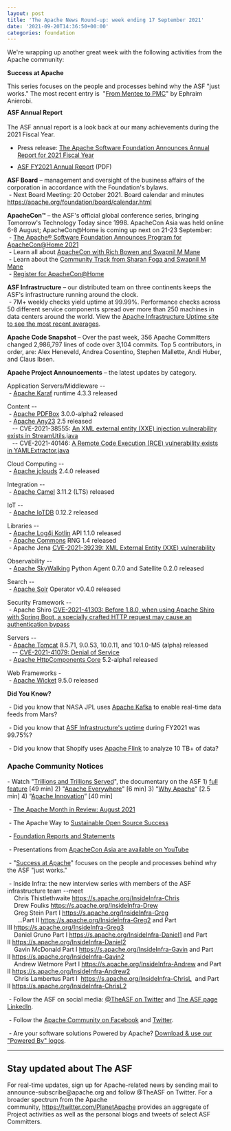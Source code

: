 ```yaml
---
layout: post
title: 'The Apache News Round-up: week ending 17 September 2021'
date: '2021-09-20T14:36:50+00:00'
categories: foundation
---
```

<p>We're wrapping up another great week with the following activities from the Apache community:</p><p><b>Success at Apache</b></p>

<p style="box-sizing:border-box;margin:0px 0px 10px;orphans:2;text-align:start;text-indent:0px;widows:2;text-decoration-thickness:initial;text-decoration-style:initial;text-decoration-color:initial;">This series focuses on the people and processes behind why the ASF "just works." The most recent entry is&nbsp; "<a href="https://blogs.apache.org/foundation/entry/success-at-apache-from-mentee" target="_blank" style="background-color: rgb(255, 255, 255);">From Mentee to PMC</a>" by Ephraim Anierobi.&nbsp;</p><p style="box-sizing:border-box;margin:0px 0px 10px;orphans:2;text-align:start;text-indent:0px;widows:2;text-decoration-thickness:initial;text-decoration-style:initial;text-decoration-color:initial;"><b>ASF Annual Report<br></b><br>The ASF annual report is a look back at our many achievements during the 2021 Fiscal Year.</p><ul><li style="box-sizing: border-box; margin: 0px 0px 10px; orphans: 2; text-align: start; text-indent: 0px; widows: 2; text-decoration-thickness: initial; text-decoration-style: initial; text-decoration-color: initial;">Press release:&nbsp;<a href="https://blogs.apache.org/foundation/entry/the-apache-software-foundation-announces78" target="_blank">The Apache Software Foundation Announces Annual Report for 2021 Fiscal Year</a><a href="https://s.apache.org/FY2021AnnualReport-pressrelease" target="_blank" style="background-color: rgb(255, 255, 255);"></a></li><li style="box-sizing: border-box; margin: 0px 0px 10px; orphans: 2; text-align: start; text-indent: 0px; widows: 2; text-decoration-thickness: initial; text-decoration-style: initial; text-decoration-color: initial;"><a href="https://www.apache.org/foundation/docs/FY2021AnnualReport.pdf" target="_blank">ASF FY2021 Annual Report</a> (PDF)</li></ul><span style="font-weight: 700;">ASF Board</span>&nbsp;– management and oversight of the business affairs of the corporation in accordance with the Foundation's bylaws.<br>&nbsp;- Next Board Meeting: 20 October 2021. Board calendar and minutes <a href="https://apache.org/foundation/board/calendar.html" target="_blank">https://apache.org/foundation/board/calendar.html</a><p></p><p><span style="font-weight: 700;">ApacheCon™</span>&nbsp;– the ASF's official global conference series, bringing Tomorrow's Technology Today since 1998. ApacheCon Asia was held online 6-8 August; ApacheCon@Home is coming up next on 21-23 September:<br>&nbsp;- <a href="https://blogs.apache.org/foundation/entry/the-apache-software-foundation-announces77" target="_blank">The Apache® Software Foundation Announces Program for ApacheCon@Home 2021</a><a href="https://s.apache.org/ACHome2021" rel="noreferrer" target="_blank" data-saferedirecturl="https://www.google.com/url?q=https://s.apache.org/ACHome2021&amp;source=gmail&amp;ust=1629464796524000&amp;usg=AFQjCNGokj3C2GJ8g64IBFk7UxFH9KlaAw"><br></a>&nbsp;- <span class="css-901oao css-16my406 r-poiln3 r-bcqeeo r-qvutc0">Learn all about <a href="https://youtu.be/m_c7NJ5yMOg" target="_blank">ApacheCon with Rich Bowen and Swapnil M Mane</a></span><span class="css-901oao css-16my406 r-poiln3 r-bcqeeo r-qvutc0"><br>&nbsp;- Learn about the <a href="https://youtu.be/8cZF-gaE3a4" target="_blank">Community Track from Sharan Foga and Swapnil M Mane</a>&nbsp;</span><br>&nbsp;- <a href="https://www.apachecon.com/acah2021/" target="_blank">Register for ApacheCon@Home</a>&nbsp;<br></p><p><span style="font-weight: 700;">ASF Infrastructure</span>&nbsp;– our distributed team on three continents keeps the ASF's infrastructure running around the clock.<br>&nbsp;- 7M+ weekly checks yield uptime at 99.99%. Performance checks across 50 different service components spread over more than 250 machines in data centers around the world. View the <a href="http://www.apache.org/uptime/" target="_blank">Apache Infrastructure Uptime site to see the most recent averages</a>.<br></p><p><span style="font-weight: 700;">Apache Code Snapshot&nbsp;</span>– Over the past week, 356 Apache Committers changed 2,986,797 lines of code over 3,104 commits. Top 5 contributors, in order, are: Alex Heneveld, Andrea Cosentino, Stephen Mallette, Andi Huber, and Claus Ibsen. &nbsp; &nbsp; <span style="font-weight: 700;"></span></p><p><span style="font-weight: 700;">Apache Project Announcements</span>&nbsp;– the latest updates by category.</p>Application Servers/Middleware --<br>&nbsp;- <a href="https://karaf.apache.org/" target="_blank">Apache </a><span class="il"><a href="https://karaf.apache.org/" target="_blank">Karaf</a></span> runtime 4.3.3 released&nbsp;<p></p><p>Content --<br>&nbsp;- <a href="https://pdfbox.apache.org/" target="_blank">Apache </a><span class="il"><a href="https://pdfbox.apache.org/" target="_blank">PDFBox</a></span> 3.0.0-alpha2 released&nbsp;<br>&nbsp;- <a href="http://any23.apache.org/" target="_blank">Apache </a><span class="il"><a href="http://any23.apache.org/" target="_blank">Any23</a></span> 2.5 released&nbsp;<br>&nbsp;&nbsp; -- CVE-2021-38555: <a href="https://lists.apache.org/thread.html/r589d1a9f94dbeee7a0f5dbe8513a0e300dfe669bd964ba2fbfe28e07%40%3Cannounce.apache.org%3E" target="_blank">An XML external entity (XXE) injection vulnerability exists in StreamUtils.java</a><br>&nbsp;&nbsp; -- CVE-2021-40146: <a href="https://lists.apache.org/thread.html/r7c521ed85c7ae1bad4fdf95b459f2aaa8a67eae338636b7b7ec35d86%40%3Cannounce.apache.org%3E" target="_blank">A Remote Code Execution (RCE) vulnerability exists in YAMLExtractor.java</a></p><p>Cloud Computing --<br>&nbsp;- <a href="https://jclouds.apache.org/" target="_blank">Apache </a><span class="il"><a href="https://jclouds.apache.org/" target="_blank">jclouds</a></span> 2.4.0 released&nbsp;</p><p>Integration --<br>&nbsp;- <a href="https://camel.apache.org/" target="_blank">Apache </a><span class="il"><a href="https://camel.apache.org/" target="_blank">Camel</a></span> 3.11.2 (LTS) released&nbsp;</p><p>IoT --<br>&nbsp;- <a href="https://iotdb.apache.org/" target="_blank">Apache </a><span class="il"><a href="https://iotdb.apache.org/" target="_blank">IoTDB</a></span> 0.12.2 released&nbsp;</p><p>Libraries --<br>&nbsp;- <a href="https://logging.apache.org/" target="_blank">Apache </a><span class="il"><a href="https://logging.apache.org/" target="_blank">Log4j</a></span><a href="https://logging.apache.org/" target="_blank"> Kotlin</a> API 1.1.0 released&nbsp;<br>&nbsp;- <a href="https://commons.apache.org" target="_blank">Apache </a><span class="il"><a href="https://commons.apache.org" target="_blank">Commons</a></span> <span class="il">RNG</span> 1.4 released&nbsp;<br>&nbsp;- Apache <span class="il">Jena</span> <a href="https://lists.apache.org/thread.html/rf44d529c54ef1d0097e813f576a0823a727e1669a9f610d3221d493d%40%3Cannounce.apache.org%3E" target="_blank">CVE-2021-39239: XML External Entity (XXE) vulnerability</a><a href="https://s.apache.org/ikhhv" target="_blank"></a></p><p>Observability --<br>&nbsp;- <a href="https://skywalking.apache.org/" target="_blank">Apache </a><span class="il"><a href="https://skywalking.apache.org/" target="_blank">SkyWalking</a></span> Python Agent 0.7.0 and Satellite 0.2.0 released&nbsp;</p><p>Search --<br>&nbsp;- <a href="http://solr.apache.org/" target="_blank">Apache</a><span class="il"><a href="http://solr.apache.org/" target="_blank"> Solr</a></span> Operator v0.4.0 released&nbsp;<a href="http://solr.apache.org/" target="_blank"></a></p><p>
Security Framework --<br>&nbsp;- Apache Shiro <a href="https://lists.apache.org/thread.html/r85a80d9187a1ee920780f410e902aa340d679d15733c13730662fb22%40%3Cannounce.apache.org%3E" target="_blank">CVE-2021-41303: Before 1.8.0, when using Apache Shiro with Spring Boot, a specially crafted HTTP request may cause an authentication bypass</a></p><p>Servers --<br>&nbsp;- <a href="https://tomcat.apache.org/" target="_blank">Apache </a><span class="il"><a href="https://tomcat.apache.org/" target="_blank">Tomcat</a></span> 8.5.71, 9.0.53, 10.0.11, and 10.1.0-M5 (alpha) released&nbsp;<br>&nbsp;&nbsp; -- <a href="https://lists.apache.org/thread.html/rccdef0349fdf4fb73a4e4403095446d7fe6264e0a58e2df5c6799434%40%3Cannounce.apache.org%3E" target="_blank">CVE-2021-41079: Denial of Service</a><br>&nbsp;- <a href="https://hc.apache.org/" target="_blank">Apache </a><span class="il"><a href="https://hc.apache.org/" target="_blank">HttpComponents</a></span><a href="https://hc.apache.org/" target="_blank"> Core</a> 5.2-alpha1 released&nbsp;<a href="https://hc.apache.org/" target="_blank"></a></p><p>Web Frameworks -<br>&nbsp;- <a href="https://wicket.apache.org/" target="_blank">Apache </a><span class="il"><a href="https://wicket.apache.org/" target="_blank">Wicket</a></span> 9.5.0 released&nbsp;<br></p><p></p><p></p><p></p><p></p><span style="font-weight: 700;"></span><span style="font-weight: 700;"></span><p><span style="font-weight: 700;">Did You Know?</span><br></p><p></p><p>&nbsp;- Did you know that NASA JPL uses <a href="http://kafka.apache.org/" target="_blank">Apache Kafka</a> to enable real-time data feeds from Mars?</p><p>&nbsp;- Did you know that <a href="https://apache.org/uptime/" target="_blank">ASF Infrastructure's uptime</a> during FY2021 was 99.75%?</p><p>&nbsp;- Did you know that Shopify uses <a href="http://flink.apache.org/" target="_blank">Apache Flink</a> to analyze 10 TB+ of data?&nbsp;<br></p>

<h3>Apache Community Notices</h3>

<p>- Watch "<a href="https://www.youtube.com/watch?v=JUt2nb0mgwg" target="_blank">Trillions and Trillions Served</a>", the documentary on the ASF 1) <a href="https://www.youtube.com/watch?v=JUt2nb0mgwg" target="_blank">full feature</a> [49 min] 2) "<a href="https://www.youtube.com/watch?v=nXtIti9jMFI" target="_blank">Apache Everywhere</a>" [6 min] 3) "<a href="https://www.youtube.com/watch?v=YM5dLvNatRs" target="_blank">Why Apache</a>" [2.5 min] 4)&nbsp;“<a href="https://www.youtube.com/watch?v=qkvqJaX4S50" target="_blank">Apache Innovation</a>” [40 min]&nbsp;<br></p><p>&nbsp;- <a href="https://blogs.apache.org/foundation/entry/apache-month-in-review-august1" target="_blank">The Apache Month in Review: August 2021</a>&nbsp; </p><p>&nbsp;- The Apache Way to <a href="https://s.apache.org/GhnI" target="_blank">Sustainable Open Source Success</a>&nbsp;</p><p>&nbsp;- <a href="http://www.apache.org/foundation/reports.html" target="_blank">Foundation Reports and Statements</a><br></p><p>&nbsp;- Presentations from <a href="https://www.youtube.com/c/TheApacheFoundation/playlists?app=desktop&amp;view=50&amp;sort=dd&amp;shelf_id=2" target="_blank">ApacheCon Asia are available on YouTube</a></p><p>&nbsp;- "<a href="https://blogs.apache.org/foundation/category/SuccessAtApache" target="_blank">Success at Apache</a>" focuses on the people and processes behind why the ASF "just works."&nbsp;<br></p><div><p>&nbsp;- Inside Infra: the new interview series with members of the ASF infrastructure team --meet&nbsp;<br>&nbsp; &nbsp; Chris Thistlethwaite&nbsp;<a href="https://s.apache.org/InsideInfra-Chris" target="_blank">https://s.apache.org/InsideInfra-Chris</a><br>&nbsp; &nbsp; Drew Foulks&nbsp;<a href="https://s.apache.org/InsideInfra-Drew" rel="noreferrer" target="_blank" data-saferedirecturl="https://www.google.com/url?q=https://s.apache.org/InsideInfra-Drew&amp;source=gmail&amp;ust=1588339104628000&amp;usg=AFQjCNF9dVEn48pV7o9HBG14sP9uprU8Xw">https://s.apache.org/InsideInf<wbr>ra-Drew</a><br>&nbsp; &nbsp; Greg Stein Part I&nbsp;<a href="https://s.apache.org/InsideInfra-Greg" target="_blank">https://s.apache.org/InsideInfra-Greg</a><br>&nbsp; &nbsp; &nbsp; ...Part II&nbsp;<a href="https://s.apache.org/InsideInfra-Greg2" target="_blank">https://s.apache.org/InsideInfra-Greg2</a>&nbsp;and Part III&nbsp;<a href="https://s.apache.org/InsideInfra-Greg3" target="_blank">https://s.apache.org/InsideInfra-Greg3</a><br>&nbsp; &nbsp; Daniel Gruno Part I&nbsp;<a href="https://s.apache.org/InsideInfra-Daniel1" target="_blank">https://s.apache.org/InsideInfra-Daniel1</a>&nbsp;and Part II&nbsp;<a href="https://s.apache.org/InsideInfra-Daniel2" target="_blank">https://s.apache.org/InsideInfra-Daniel2</a><br>&nbsp;&nbsp;&nbsp; Gavin McDonald Part I&nbsp;<a href="https://s.apache.org/InsideInfra-Gavin" target="_blank">https://s.apache.org/InsideInfra-Gavin</a>&nbsp;and Part II&nbsp;<a href="https://s.apache.org/InsideInfra-Gavin2" target="_blank">https://s.apache.org/InsideInfra-Gavin2</a><br>&nbsp;&nbsp;&nbsp; Andrew Wetmore Part I&nbsp;<a href="https://s.apache.org/InsideInfra-Andrew" target="_blank">https://s.apache.org/InsideInfra-Andrew</a>&nbsp;and Part II&nbsp;<a href="https://s.apache.org/InsideInfra-Andrew2" target="_blank">https://s.apache.org/InsideInfra-Andrew2</a><br>&nbsp; &nbsp; Chris Lambertus Part I&nbsp;&nbsp;<a href="https://s.apache.org/InsideInfra-ChrisL" target="_blank">https://s.apache.org/InsideInfra-ChrisL</a>&nbsp; and Part II&nbsp;<a href="https://s.apache.org/InsideInfra-ChrisL2" target="_blank">https://s.apache.org/InsideInfra-ChrisL2</a></p></div><div><p>&nbsp;- Follow the ASF on social media: <a href="https://twitter.com/TheASF" target="_blank">@TheASF on Twitter</a>&nbsp;and <a href="https://www.linkedin.com/company/the-apache-software-foundation" target="_blank">The ASF page LinkedIn</a>.&nbsp;<br></p><p>&nbsp;- Follow the <a href="https://www.facebook.com/ApacheSoftwareFoundation/" target="_blank">Apache Community on Facebook</a>&nbsp;and <a href="https://twitter.com/ApacheCommunity" target="_blank">Twitter</a>.&nbsp;</p></div><div>&nbsp;- Are your software solutions Powered by Apache? <a href="http://www.apache.org/foundation/press/kit/#poweredby" target="_blank">Download &amp; use our "Powered By" logos</a>.<br></div><p><span class="LrzXr"></span><span class="LrzXr"></span></p><div><hr>
<h2>Stay updated about The ASF</h2>
<p>For real-time updates, sign up for Apache-related news by sending mail to announce-subscribe@apache.org and follow @TheASF on Twitter. For a broader spectrum from the Apache community,&nbsp;<a href="https://twitter.com/PlanetApache">https://twitter.com/PlanetApache</a>&nbsp;provides an aggregate of Project activities as well as the personal blogs and tweets of select ASF Committers.</p></div><p></p><p></p><p></p><p></p><p></p><p></p><p></p><p></p><p></p><p></p>
